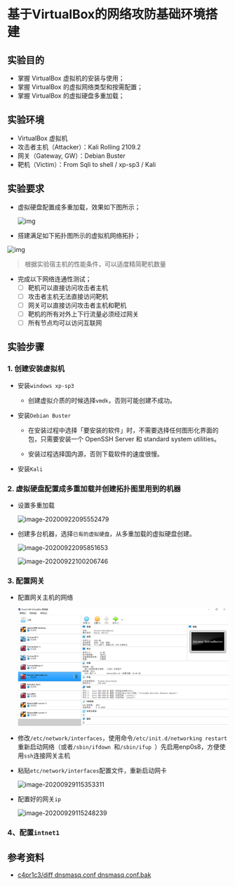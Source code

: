 # 基于VirtualBox的网络攻防基础环境搭建

## 实验目的

- 掌握 VirtualBox 虚拟机的安装与使用；
- 掌握 VirtualBox 的虚拟网络类型和按需配置；
- 掌握 VirtualBox 的虚拟硬盘多重加载；

## 实验环境

- VirtualBox 虚拟机
- 攻击者主机（Attacker）：Kali Rolling 2109.2
- 网关（Gateway, GW）：Debian Buster
- 靶机（Victim）：From Sqli to shell / xp-sp3 / Kali

## 实验要求

- 虚拟硬盘配置成多重加载，效果如下图所示；

  ![img](\img\vb-multi-attach.png)

- 搭建满足如下拓扑图所示的虚拟机网络拓扑；

![img](\img\vb-exp-layout.png)

> 根据实验宿主机的性能条件，可以适度精简靶机数量

- 完成以下网络连通性测试；
  - [ ] 靶机可以直接访问攻击者主机
  - [ ] 攻击者主机无法直接访问靶机
  - [ ] 网关可以直接访问攻击者主机和靶机
  - [ ] 靶机的所有对外上下行流量必须经过网关
  - [ ] 所有节点均可以访问互联网

## 实验步骤

### 1. 创建安装虚拟机

* 安装`windows xp-sp3`

  * 创建虚拟介质的时候选择`vmdk`，否则可能创建不成功。

* 安装`Debian Buster`

  * 在安装过程中选择「要安装的软件」时，不需要选择任何图形化界面的包，只需要安装一个 OpenSSH Server 和 standard system utilities。

  * 安装过程选择国内源，否则下载软件的速度很慢。

* 安装`Kali`

### 2. 虚拟硬盘配置成多重加载并创建拓扑图里用到的机器

* 设置多重加载

  ![image-20200922095552479](\img\多重加载虚拟硬盘.png)

* 创建多台机器，选择`已有的虚拟硬盘`，从多重加载的虚拟硬盘创建。

  ![image-20200922095851653](\img\拓扑图机器.png)

  ![image-20200922100206746](\img\多台主机详细设置.png)

### 3. 配置网关

* 配置网关主机的网络

  ![image-20200929103503660](img\网关网络设置.png)

* 修改`/etc/network/interfaces`，使用命令`/etc/init.d/networking restart`重新启动网络（或者`/sbin/ifdown `和`/sbin/ifup `）先启用enp0s8，方便使用`ssh`连接网关主机

* 粘贴`etc/network/interfaces`配置文件，重新启动网卡

  ![image-20200929115353311](\img\etc-network-interfaces.png)

* 配置好的网关`ip`

  ![image-20200929115248239](\img\网关ip.png)

### 4、配置`intnet1`



## 参考资料

* [c4pr1c3/diff dnsmasq.conf dnsmasq.conf.bak](https://gist.github.com/c4pr1c3/8d1a4550aa550fabcbfb33fad9718db1)